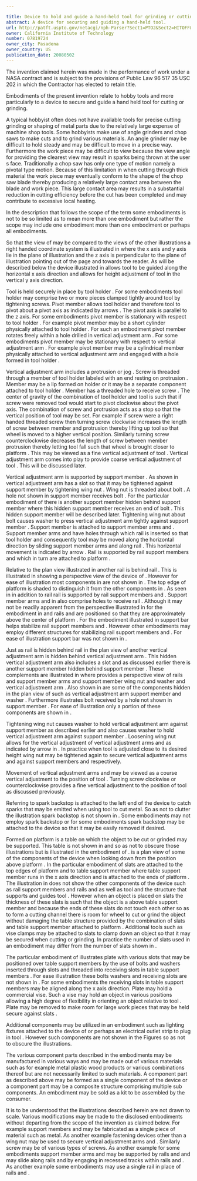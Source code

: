 ```yaml
---

title: Device to hold and guide a hand-held tool for grinding or cutting
abstract: A device for securing and guiding a hand-held tool.
url: http://patft.uspto.gov/netacgi/nph-Parser?Sect1=PTO2&Sect2=HITOFF&p=1&u=%2Fnetahtml%2FPTO%2Fsearch-adv.htm&r=1&f=G&l=50&d=PALL&S1=07819724&OS=07819724&RS=07819724
owner: California Institute of Technology
number: 07819724
owner_city: Pasadena
owner_country: US
publication_date: 20080502
---
```

The invention claimed herein was made in the performance of work under a NASA contract and is subject to the provisions of Public Law 96 517 35 USC 202 in which the Contractor has elected to retain title.

Embodiments of the present invention relate to hobby tools and more particularly to a device to secure and guide a hand held tool for cutting or grinding.

A typical hobbyist often does not have available tools for precise cutting grinding or shaping of metal parts due to the relatively large expense of machine shop tools. Some hobbyists make use of angle grinders and chop saws to make cuts and to grind various materials. An angle grinder may be difficult to hold steady and may be difficult to move in a precise way. Furthermore the work piece may be difficult to view because the view angle for providing the clearest view may result in sparks being thrown at the user s face. Traditionally a chop saw has only one type of motion namely a pivotal type motion. Because of this limitation in when cutting through thick material the work piece may eventually conform to the shape of the chop saw blade thereby producing a relatively large contact area between the blade and work piece. This large contact area may results in a substantial reduction in cutting efficiency before the cut has been completed and may contribute to excessive local heating.

In the description that follows the scope of the term some embodiments is not to be so limited as to mean more than one embodiment but rather the scope may include one embodiment more than one embodiment or perhaps all embodiments.

So that the view of may be compared to the views of the other illustrations a right handed coordinate system is illustrated in where the x axis and y axis lie in the plane of illustration and the z axis is perpendicular to the plane of illustration pointing out of the page and towards the reader. As will be described below the device illustrated in allows tool to be guided along the horizontal x axis direction and allows for height adjustment of tool in the vertical y axis direction.

Tool is held securely in place by tool holder . For some embodiments tool holder may comprise two or more pieces clamped tightly around tool by tightening screws. Pivot member allows tool holder and therefore tool to pivot about a pivot axis as indicated by arrows . The pivot axis is parallel to the z axis. For some embodiments pivot member is stationary with respect to tool holder . For example pivot member may be a short cylinder physically attached to tool holder . For such an embodiment pivot member rotates freely within a hole drilled in vertical adjustment arm . For some embodiments pivot member may be stationary with respect to vertical adjustment arm . For example pivot member may be a cylindrical member physically attached to vertical adjustment arm and engaged with a hole formed in tool holder .

Vertical adjustment arm includes a protrusion or jog . Screw is threaded through a member of tool holder labeled with an end resting on protrusion . Member may be a lip formed on holder or it may be a separate component attached to tool holder . Member has a threaded hole to receive screw . The center of gravity of the combination of tool holder and tool is such that if screw were removed tool would start to pivot clockwise about the pivot axis. The combination of screw and protrusion acts as a stop so that the vertical position of tool may be set. For example if screw were a right handed threaded screw then turning screw clockwise increases the length of screw between member and protrusion thereby lifting up tool so that wheel is moved to a higher vertical position. Similarly turning screw counterclockwise decreases the length of screw between member protrusion thereby letting tool fall such that wheel is brought closer to platform . This may be viewed as a fine vertical adjustment of tool . Vertical adjustment arm comes into play to provide coarse vertical adjustment of tool . This will be discussed later.

Vertical adjustment arm is supported by support member . As shown in vertical adjustment arm has a slot so that it may be tightened against support member by tightening wing nut . Wing nut is threaded about bolt . A hole not shown in support member receives bolt . For the particular embodiment of there is another support member hidden behind support member where this hidden support member receives an end of bolt . This hidden support member will be described later. Tightening wing nut about bolt causes washer to press vertical adjustment arm tightly against support member . Support member is attached to support member arms and . Support member arms and have holes through which rail is inserted so that tool holder and consequently tool may be moved along the horizontal direction by sliding support member arms and along rail . This horizontal movement is indicated by arrow . Rail is supported by rail support members and which in turn are attached to platform .

Relative to the plan view illustrated in another rail is behind rail . This is illustrated in showing a perspective view of the device of . However for ease of illustration most components in are not shown in . The top edge of platform is shaded to distinguish it from the other components in . As seen in in addition to rail rail is supported by rail support members and . Support member arms and in also comprise holes to receive rail . Although it may not be readily apparent from the perspective illustrated in for the embodiment in and rails and are positioned so that they are approximately above the center of platform . For the embodiment illustrated in support bar helps stabilize rail support members and . However other embodiments may employ different structures for stabilizing rail support members and . For ease of illustration support bar was not shown in . 

Just as rail is hidden behind rail in the plan view of another vertical adjustment arm is hidden behind vertical adjustment arm . This hidden vertical adjustment arm also includes a slot and as discussed earlier there is another support member hidden behind support member . These complements are illustrated in where provides a perspective view of rails and support member arms and support member wing nut and washer and vertical adjustment arm . Also shown in are some of the components hidden in the plan view of such as vertical adjustment arm support member and washer . Furthermore illustrates bolt received by a hole not shown in support member . For ease of illustration only a portion of these components are shown in .

Tightening wing nut causes washer to hold vertical adjustment arm against support member as described earlier and also causes washer to hold vertical adjustment arm against support member . Loosening wing nut allows for the vertical adjustment of vertical adjustment arms and as indicated by arrow in . In practice when tool is adjusted close to its desired height wing nut may be tightened again to secure vertical adjustment arms and against support members and respectively.

Movement of vertical adjustment arms and may be viewed as a course vertical adjustment to the position of tool . Turning screw clockwise or counterclockwise provides a fine vertical adjustment to the position of tool as discussed previously.

Referring to spark backstop is attached to the left end of the device to catch sparks that may be emitted when using tool to cut metal. So as not to clutter the illustration spark backstop is not shown in . Some embodiments may not employ spark backstop or for some embodiments spark backstop may be attached to the device so that it may be easily removed if desired.

Formed on platform is a table on which the object to be cut or grinded may be supported. This table is not shown in and so as not to obscure those illustrations but is illustrated in the embodiment of . is a plan view of some of the components of the device when looking down from the position above platform . In the particular embodiment of slats are attached to the top edges of platform and to table support member where table support member runs in the x axis direction and is attached to the ends of platform . The illustration in does not show the other components of the device such as rail support members and rails and as well as tool and the structure that supports and guides tool . However when an object is placed on slats the thickness of these slats is such that the object is a above table support member and because the ends of these slats do not touch each other so as to form a cutting channel there is room for wheel to cut or grind the object without damaging the table structure provided by the combination of slats and table support member attached to platform . Additional tools such as vise clamps may be attached to slats to clamp down an object so that it may be secured when cutting or grinding. In practice the number of slats used in an embodiment may differ from the number of slats shown in .

The particular embodiment of illustrates plate with various slots that may be positioned over table support members by the use of bolts and washers inserted through slots and threaded into receiving slots in table support members . For ease illustration these bolts washers and receiving slots are not shown in . For some embodiments the receiving slots in table support members may be aligned along the x axis direction. Plate may hold a commercial vise. Such a vise may hold an object in various positions allowing a high degree of flexibility in orienting an object relative to tool . Plate may be removed to make room for large work pieces that may be held secure against slats .

Additional components may be utilized in an embodiment such as lighting fixtures attached to the device of or perhaps an electrical outlet strip to plug in tool . However such components are not shown in the Figures so as not to obscure the illustrations.

The various component parts described in the embodiments may be manufactured in various ways and may be made out of various materials such as for example metal plastic wood products or various combinations thereof but are not necessarily limited to such materials. A component part as described above may be formed as a single component of the device or a component part may be a composite structure comprising multiple sub components. An embodiment may be sold as a kit to be assembled by the consumer.

It is to be understood that the illustrations described herein are not drawn to scale. Various modifications may be made to the disclosed embodiments without departing from the scope of the invention as claimed below. For example support members and may be fabricated as a single piece of material such as metal. As another example fastening devices other than a wing nut may be used to secure vertical adjustment arms and . Similarly screw may be of various types of screws. As another example for some embodiments support member arms and may be supported by rails and and may slide along rails and by engaging in recessed tracks within rails and . As another example some embodiments may use a single rail in place of rails and .

